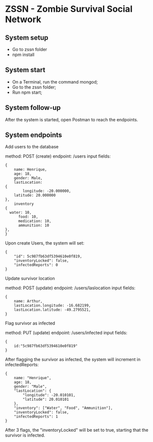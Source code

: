 # ZSSN - Zombie Survival Social Network

## System setup
- Go to zssn folder
- npm install

## System start
- On a Terminal, run the command mongod;
- Go to the zssn folder;
- Run npm start;

## System follow-up
After the system is started, open Postman to reach the endpoints.

## System endpoints

Add users to the database

method: POST (create)
endpoint: /users
input fields:

	{
		name: Henrique,
		age: 18,
		gender: Male,
		lastLocation:
    {
      		longitude: -20.000000,
		latitude: 20.000000
    },
		inventory
    {
      water: 10,
		  food: 10,
		  medication: 10,
		  ammunition: 10
    },
	}
  
Upon create Users, the system will set:

	{
		"id": 5c987fb63df5394610e0f819,
		"inventoryLocked": false,
		"infectedReports": 0
	}
  
Update survivor location

method: POST (update)
endpoint: /users/laslocation
input fields:

	{
		name: Arthur,
		lastLocation.longitude: -16.682199,
		lastLocation.latitude: -49.2795521,
	}
Flag survivor as infected

method: PUT (update)
endpoint: /users/infected
input fields:

	{
		id:"5c987fb63df5394610e0f819"
	}
  
After flagging the survivor as infected, the system will increment in infectedReports:

	{
		name: "Henrique",
		age: 18,
		gender: "Male",
		"lastLocation": {
			"longitude": -20.010101,
			"latitude": 20.010101
		},
		"inventory": ["Water", "Food", "Ammunition"],
		"inventoryLocked": false,
		"infectedReports": 1
	}
  
After 3 flags, the "inventoryLocked" will be set to true, starting that the survivor is infected.
